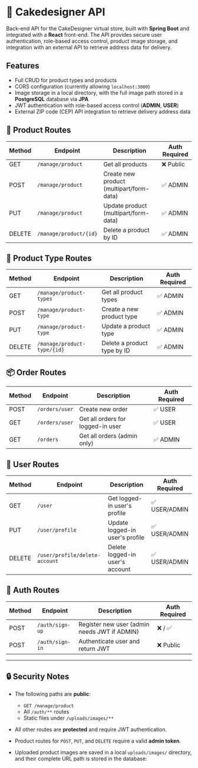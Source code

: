 # 🍰 Cakedesigner API

Back-end API for the CakeDesigner virtual store, built with **Spring Boot** and integrated with a **React** front-end. The API provides secure user authentication, role-based access control, product image storage, and integration with an external API to retrieve address data for delivery.

## Features

- Full CRUD for product types and products
- CORS configuration (currently allowing `localhost:3000`)
- Image storage in a local directory, with the full image path stored in a **PostgreSQL** database via **JPA**
- JWT authentication with role-based access control (**ADMIN**, **USER**)
- External ZIP code (CEP) API integration to retrieve delivery address data

## 🧁 Product Routes

| Method | Endpoint               | Description                              | Auth Required |
| ------ | ---------------------- | ---------------------------------------- | ------------- |
| GET    | `/manage/product`      | Get all products                         | ❌ Public     |
| POST   | `/manage/product`      | Create new product (multipart/form-data) | ✅ ADMIN      |
| PUT    | `/manage/product`      | Update product (multipart/form-data)     | ✅ ADMIN      |
| DELETE | `/manage/product/{id}` | Delete a product by ID                   | ✅ ADMIN      |

## 🧩 Product Type Routes

| Method | Endpoint                    | Description                 | Auth Required |
| ------ | --------------------------- | --------------------------- | ------------- |
| GET    | `/manage/product-types`     | Get all product types       | ✅ ADMIN      |
| POST   | `/manage/product-type`      | Create a new product type   | ✅ ADMIN      |
| PUT    | `/manage/product-type`      | Update a product type       | ✅ ADMIN      |
| DELETE | `/manage/product-type/{id}` | Delete a product type by ID | ✅ ADMIN      |

## 📦 Order Routes

| Method | Endpoint       | Description                       | Auth Required |
| ------ | -------------- | --------------------------------- | ------------- |
| POST   | `/orders/user` | Create new order                  | ✅ USER       |
| GET    | `/orders/user` | Get all orders for logged-in user | ✅ USER       |
| GET    | `/orders`      | Get all orders (admin only)       | ✅ ADMIN      |

## 👤 User Routes

| Method | Endpoint                       | Description                     | Auth Required |
| ------ | ------------------------------ | ------------------------------- | ------------- |
| GET    | `/user`                        | Get logged-in user's profile    | ✅ USER/ADMIN |
| PUT    | `/user/profile`                | Update logged-in user's profile | ✅ USER/ADMIN |
| DELETE | `/user/profile/delete-account` | Delete logged-in user's account | ✅ USER/ADMIN |

## 🔐 Auth Routes

| Method | Endpoint        | Description                                  | Auth Required |
| ------ | --------------- | -------------------------------------------- | ------------- |
| POST   | `/auth/sign-up` | Register new user (admin needs JWT if ADMIN) | ❌ / ✅       |
| POST   | `/auth/sign-in` | Authenticate user and return JWT             | ❌ Public     |

---

## 🔒 Security Notes

- The following paths are **public**:

  - `GET /manage/product`
  - All `/auth/**` routes
  - Static files under `/uploads/images/**`

- All other routes are **protected** and require JWT authentication.

- Product routes for `POST`, `PUT`, and `DELETE` require a valid **admin token**.

- Uploaded product images are saved in a local `uploads/images/` directory, and their complete URL path is stored in the database:
